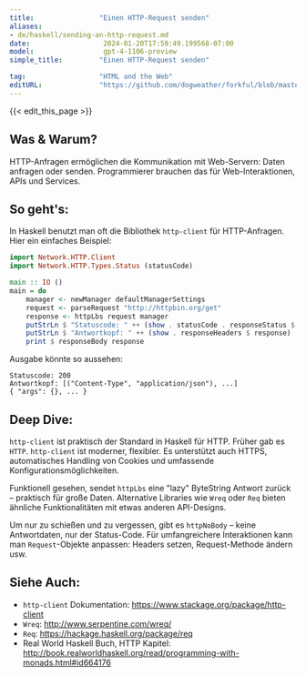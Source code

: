 ```yaml
---
title:                "Einen HTTP-Request senden"
aliases:
- de/haskell/sending-an-http-request.md
date:                  2024-01-20T17:59:49.199568-07:00
model:                 gpt-4-1106-preview
simple_title:         "Einen HTTP-Request senden"

tag:                  "HTML and the Web"
editURL:              "https://github.com/dogweather/forkful/blob/master/content/de/haskell/sending-an-http-request.md"
---
```


{{< edit_this_page >}}

## Was & Warum?
HTTP-Anfragen ermöglichen die Kommunikation mit Web-Servern: Daten anfragen oder senden. Programmierer brauchen das für Web-Interaktionen, APIs und Services.

## So geht's:
In Haskell benutzt man oft die Bibliothek `http-client` für HTTP-Anfragen. Hier ein einfaches Beispiel:

```Haskell
import Network.HTTP.Client
import Network.HTTP.Types.Status (statusCode)

main :: IO ()
main = do
    manager <- newManager defaultManagerSettings
    request <- parseRequest "http://httpbin.org/get"
    response <- httpLbs request manager
    putStrLn $ "Statuscode: " ++ (show . statusCode . responseStatus $ response)
    putStrLn $ "Antwortkopf: " ++ (show . responseHeaders $ response)
    print $ responseBody response
```

Ausgabe könnte so aussehen:

```
Statuscode: 200
Antwortkopf: [("Content-Type", "application/json"), ...]
{ "args": {}, ... }
```

## Deep Dive:
`http-client` ist praktisch der Standard in Haskell für HTTP. Früher gab es `HTTP`. `http-client` ist moderner, flexibler. Es unterstützt auch HTTPS, automatisches Handling von Cookies und umfassende Konfigurationsmöglichkeiten.

Funktionell gesehen, sendet `httpLbs` eine "lazy" ByteString Antwort zurück – praktisch für große Daten. Alternative Libraries wie `Wreq` oder `Req` bieten ähnliche Funktionalitäten mit etwas anderen API-Designs.

Um nur zu schießen und zu vergessen, gibt es `httpNoBody` – keine Antwortdaten, nur der Status-Code. Für umfangreichere Interaktionen kann man `Request`-Objekte anpassen: Headers setzen, Request-Methode ändern usw.

## Siehe Auch:
- `http-client` Dokumentation: https://www.stackage.org/package/http-client
- `Wreq`: http://www.serpentine.com/wreq/
- `Req`: https://hackage.haskell.org/package/req
- Real World Haskell Buch, HTTP Kapitel: http://book.realworldhaskell.org/read/programming-with-monads.html#id664176
